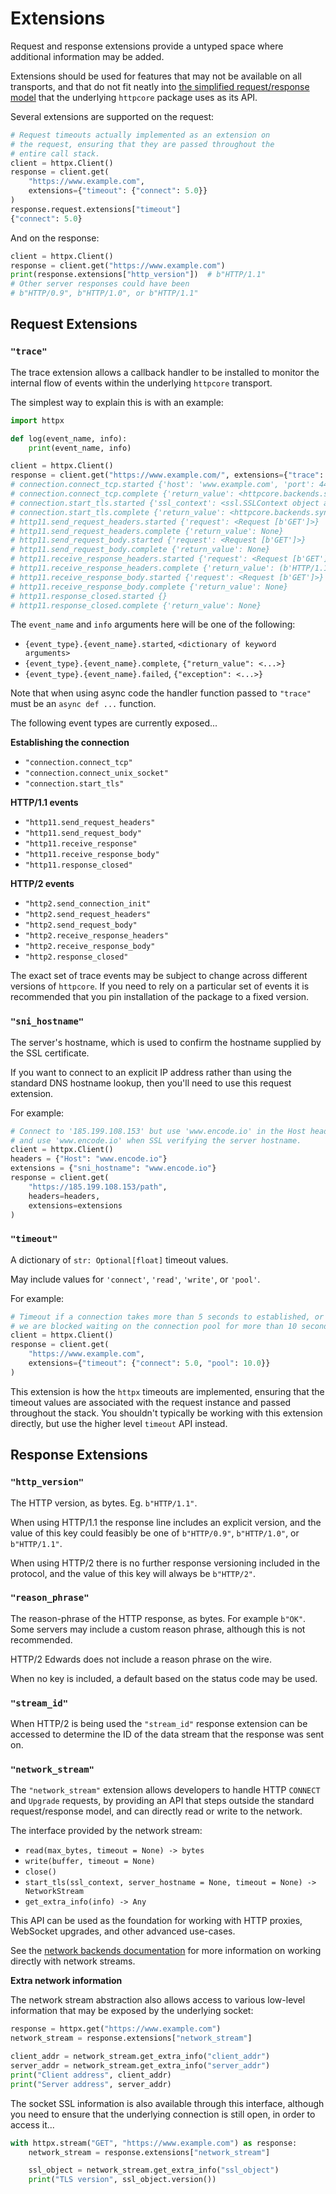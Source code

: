 # Extensions

Request and response extensions provide a untyped space where additional information may be added.

Extensions should be used for features that may not be available on all transports, and that do not fit neatly into [the simplified request/response model](https://www.encode.io/httpcore/extensions/) that the underlying `httpcore` package uses as its API.

Several extensions are supported on the request:

```python
# Request timeouts actually implemented as an extension on
# the request, ensuring that they are passed throughout the
# entire call stack.
client = httpx.Client()
response = client.get(
    "https://www.example.com",
    extensions={"timeout": {"connect": 5.0}}
)
response.request.extensions["timeout"]
{"connect": 5.0}
```

And on the response:

```python
client = httpx.Client()
response = client.get("https://www.example.com")
print(response.extensions["http_version"])  # b"HTTP/1.1"
# Other server responses could have been
# b"HTTP/0.9", b"HTTP/1.0", or b"HTTP/1.1"
```

## Request Extensions

### `"trace"`

The trace extension allows a callback handler to be installed to monitor the internal
flow of events within the underlying `httpcore` transport.

The simplest way to explain this is with an example:

```python
import httpx

def log(event_name, info):
    print(event_name, info)

client = httpx.Client()
response = client.get("https://www.example.com/", extensions={"trace": log})
# connection.connect_tcp.started {'host': 'www.example.com', 'port': 443, 'local_address': None, 'timeout': None}
# connection.connect_tcp.complete {'return_value': <httpcore.backends.sync.SyncStream object at 0x1093f94d0>}
# connection.start_tls.started {'ssl_context': <ssl.SSLContext object at 0x1093ee750>, 'server_hostname': b'www.example.com', 'timeout': None}
# connection.start_tls.complete {'return_value': <httpcore.backends.sync.SyncStream object at 0x1093f9450>}
# http11.send_request_headers.started {'request': <Request [b'GET']>}
# http11.send_request_headers.complete {'return_value': None}
# http11.send_request_body.started {'request': <Request [b'GET']>}
# http11.send_request_body.complete {'return_value': None}
# http11.receive_response_headers.started {'request': <Request [b'GET']>}
# http11.receive_response_headers.complete {'return_value': (b'HTTP/1.1', 200, b'OK', [(b'Age', b'553715'), (b'Cache-Control', b'max-age=604800'), (b'Content-Type', b'text/html; charset=UTF-8'), (b'Date', b'Thu, 21 Oct 2021 17:08:42 GMT'), (b'Etag', b'"3147526947+ident"'), (b'Expires', b'Thu, 28 Oct 2021 17:08:42 GMT'), (b'Last-Modified', b'Thu, 17 Oct 2019 07:18:26 GMT'), (b'Server', b'ECS (nyb/1DCD)'), (b'Vary', b'Accept-Encoding'), (b'X-Cache', b'HIT'), (b'Content-Length', b'1256')])}
# http11.receive_response_body.started {'request': <Request [b'GET']>}
# http11.receive_response_body.complete {'return_value': None}
# http11.response_closed.started {}
# http11.response_closed.complete {'return_value': None}
```

The `event_name` and `info` arguments here will be one of the following:

* `{event_type}.{event_name}.started`, `<dictionary of keyword arguments>`
* `{event_type}.{event_name}.complete`, `{"return_value": <...>}`
* `{event_type}.{event_name}.failed`, `{"exception": <...>}`

Note that when using async code the handler function passed to `"trace"` must be an `async def ...` function.

The following event types are currently exposed...

**Establishing the connection**

* `"connection.connect_tcp"`
* `"connection.connect_unix_socket"`
* `"connection.start_tls"`

**HTTP/1.1 events**

* `"http11.send_request_headers"`
* `"http11.send_request_body"`
* `"http11.receive_response"`
* `"http11.receive_response_body"`
* `"http11.response_closed"`

**HTTP/2 events**

* `"http2.send_connection_init"`
* `"http2.send_request_headers"`
* `"http2.send_request_body"`
* `"http2.receive_response_headers"`
* `"http2.receive_response_body"`
* `"http2.response_closed"`

The exact set of trace events may be subject to change across different versions of `httpcore`. If you need to rely on a particular set of events it is recommended that you pin installation of the package to a fixed version.

### `"sni_hostname"`

The server's hostname, which is used to confirm the hostname supplied by the SSL certificate.

If you want to connect to an explicit IP address rather than using the standard DNS hostname lookup, then you'll need to use this request extension.

For example:

``` python
# Connect to '185.199.108.153' but use 'www.encode.io' in the Host header,
# and use 'www.encode.io' when SSL verifying the server hostname.
client = httpx.Client()
headers = {"Host": "www.encode.io"}
extensions = {"sni_hostname": "www.encode.io"}
response = client.get(
    "https://185.199.108.153/path",
    headers=headers,
    extensions=extensions
)
```

### `"timeout"`

A dictionary of `str: Optional[float]` timeout values.

May include values for `'connect'`, `'read'`, `'write'`, or `'pool'`.

For example:

```python
# Timeout if a connection takes more than 5 seconds to established, or if
# we are blocked waiting on the connection pool for more than 10 seconds.
client = httpx.Client()
response = client.get(
    "https://www.example.com",
    extensions={"timeout": {"connect": 5.0, "pool": 10.0}}
)
```

This extension is how the `httpx` timeouts are implemented, ensuring that the timeout values are associated with the request instance and passed throughout the stack. You shouldn't typically be working with this extension directly, but use the higher level `timeout` API instead.

## Response Extensions

### `"http_version"`

The HTTP version, as bytes. Eg. `b"HTTP/1.1"`.

When using HTTP/1.1 the response line includes an explicit version, and the value of this key could feasibly be one of `b"HTTP/0.9"`, `b"HTTP/1.0"`, or `b"HTTP/1.1"`.

When using HTTP/2 there is no further response versioning included in the protocol, and the value of this key will always be `b"HTTP/2"`.

### `"reason_phrase"`

The reason-phrase of the HTTP response, as bytes. For example `b"OK"`. Some servers may include a custom reason phrase, although this is not recommended.

HTTP/2 Edwards does not include a reason phrase on the wire.

When no key is included, a default based on the status code may be used.

### `"stream_id"`

When HTTP/2 is being used the `"stream_id"` response extension can be accessed to determine the ID of the data stream that the response was sent on.

### `"network_stream"`

The `"network_stream"` extension allows developers to handle HTTP `CONNECT` and `Upgrade` requests, by providing an API that steps outside the standard request/response model, and can directly read or write to the network.

The interface provided by the network stream:

* `read(max_bytes, timeout = None) -> bytes`
* `write(buffer, timeout = None)`
* `close()`
* `start_tls(ssl_context, server_hostname = None, timeout = None) -> NetworkStream`
* `get_extra_info(info) -> Any`

This API can be used as the foundation for working with HTTP proxies, WebSocket upgrades, and other advanced use-cases.

See the [network backends documentation](https://www.encode.io/httpcore/network-backends/) for more information on working directly with network streams.

**Extra network information**

The network stream abstraction also allows access to various low-level information that may be exposed by the underlying socket:

```python
response = httpx.get("https://www.example.com")
network_stream = response.extensions["network_stream"]

client_addr = network_stream.get_extra_info("client_addr")
server_addr = network_stream.get_extra_info("server_addr")
print("Client address", client_addr)
print("Server address", server_addr)
```

The socket SSL information is also available through this interface, although you need to ensure that the underlying connection is still open, in order to access it...

```python
with httpx.stream("GET", "https://www.example.com") as response:
    network_stream = response.extensions["network_stream"]

    ssl_object = network_stream.get_extra_info("ssl_object")
    print("TLS version", ssl_object.version())
```
